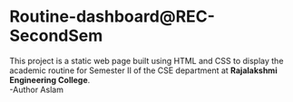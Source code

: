 # Routine-dashboard@REC-SecondSem
This project is a static web page built using HTML and CSS to display the academic routine for Semester II of the CSE department at **Rajalakshmi Engineering College**.
<br>
-Author Aslam
